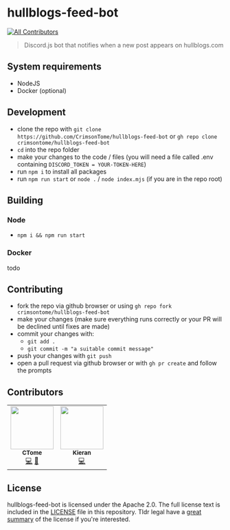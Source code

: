 # hullblogs-feed-bot
<!-- ALL-CONTRIBUTORS-BADGE:START - Do not remove or modify this section -->
[![All Contributors](https://img.shields.io/badge/all_contributors-2-orange.svg?style=flat-square)](#contributors-)
<!-- ALL-CONTRIBUTORS-BADGE:END -->

> Discord.js bot that notifies when a new post appears on hullblogs.com 

## System requirements

 - NodeJS
 - Docker (optional)

## Development

 - clone the repo with `git clone https://github.com/CrimsonTome/hullblogs-feed-bot` or `gh repo clone crimsontome/hullblogs-feed-bot`
 - `cd` into the repo folder
 - make your changes to the code / files (you will need a file called .env containing `DISCORD_TOKEN = YOUR-TOKEN-HERE`)
 - run `npm i` to install all packages
 - run `npm run start` or `node .` / `node index.mjs` (if you are in the repo root)

## Building

### Node

 - `npm i && npm run start`

### Docker

todo

## Contributing

 - fork the repo via github browser or using `gh repo fork crimsontome/hullblogs-feed-bot`
 - make your changes (make sure everything runs correctly or your PR will be declined until fixes are made)
 - commit your changes with:
   - `git add .`
   - `git commit -m "a suitable commit message"`
 - push your changes with `git push`
 - open a pull request via github browser or with `gh pr create` and follow the prompts
   
## Contributors

<!-- ALL-CONTRIBUTORS-LIST:START - Do not remove or modify this section -->
<!-- prettier-ignore-start -->
<!-- markdownlint-disable -->
<table>
  <tbody>
    <tr>
 <td align="center"><a href="https://links.crimsontome.com"><img src="https://avatars.githubusercontent.com/u/64846840?v=4?s=100" width="100px;" alt=""/><br /><sub><b>CTome</b></sub></a><br /><a href="https://github.com/CrimsonTome/hullblogs-feed-bot/commits?author=CrimsonTome" title="Code">💻</a> <a href="https://github.com/CrimsonTome/hullblogs-feed-bot/commits?author=CrimsonTome" title="Documentation">📖</a></td>
      <td align="center"><a href="https://github.com/KieranRobson"><img src="https://avatars.githubusercontent.com/u/32241933?v=4?s=100" width="100px;" alt=""/><br /><sub><b>Kieran</b></sub></a><br /><a href="https://github.com/CrimsonTome/hullblogs-feed-bot/commits?author=KieranRobson" title="Code">💻</a></td>
    </tr>
  </tbody>
</table>

<!-- markdownlint-restore -->
<!-- prettier-ignore-end -->

<!-- ALL-CONTRIBUTORS-LIST:END -->

<!-- ALL-CONTRIBUTORS-LIST:START - Do not remove or modify this section -->
<!-- prettier-ignore-start -->
<!-- markdownlint-disable -->

<!-- markdownlint-restore -->
<!-- prettier-ignore-end -->

<!-- ALL-CONTRIBUTORS-LIST:END -->



## License

hullblogs-feed-bot is licensed under the Apache 2.0. The full license text is included in the [LICENSE](LICENSE) file in this repository. Tldr legal have a [great summary](https://tldrlegal.com/license/apache-license-2.0-(apache-2.0)) of the license if you're interested.

